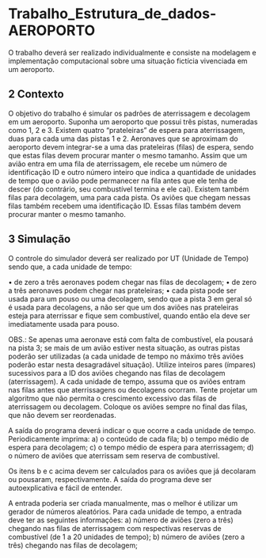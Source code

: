 # Trabalho_Estrutura_de_dados-AEROPORTO

O trabalho deverá ser realizado individualmente e consiste na modelagem e implementação computacional sobre uma situação fictícia vivenciada em um
aeroporto.

## 2 Contexto

O objetivo do trabalho é simular os padrões de aterrissagem e decolagem em um aeroporto.
Suponha um aeroporto que possui três pistas, numeradas como 1, 2 e 3. Existem quatro “prateleiras” de espera para aterrissagem, duas para cada uma das pistas 1 e 2. Aeronaves que se aproximam do aeroporto devem integrar-se a uma das prateleiras (filas) de espera, sendo que estas filas devem procurar manter o mesmo tamanho. Assim que um avião entra em uma fila de aterrissagem, ele recebe um número de identificação ID e outro número inteiro que indica a quantidade de unidades de tempo que o avião pode permanecer na fila antes que ele tenha de descer (do contrário, seu combustível termina e ele cai).
Existem também filas para decolagem, uma para cada pista. Os aviões que chegam nessas filas também recebem uma identificação ID. Essas filas também devem procurar manter o mesmo tamanho.

## 3 Simulação   
O controle do simulador deverá ser realizado por UT (Unidade de Tempo) sendo que, a cada unidade de tempo:

• de zero a três aeronaves podem chegar nas filas de decolagem;
• de zero a três aeronaves podem chegar nas prateleiras;
• cada pista pode ser usada para um pouso ou uma decolagem, sendo que a pista 3 em geral só é usada para decolagens, a não ser que um dos aviões nas prateleiras esteja para aterrissar e fique sem combustível, quando então ela deve ser imediatamente usada para pouso.

OBS.: Se apenas uma aeronave está com falta de combustível, ela pousará na pista 3; se mais de um avião estiver nesta situação, as outras pistas poderão ser utilizadas (a cada unidade de tempo no máximo três aviões poderão estar nesta desagradável situação). Utilize inteiros pares (ímpares) sucessivos para a ID dos aviões chegando nas filas de decolagem (aterrissagem). A cada unidade de tempo, assuma que os aviões entram nas filas antes que aterrissagens ou decolagens ocorram. Tente projetar um algoritmo que não permita o crescimento excessivo das filas de aterrissagem ou decolagem. Coloque os aviões sempre no final das filas, que não devem ser reordenadas.

A saída do programa deverá indicar o que ocorre a cada unidade de tempo. Periodicamente imprima:
a) o conteúdo de cada fila;
b) o tempo médio de espera para decolagem;
c) o tempo médio de espera para aterrissagem;
d) o número de aviões que aterrissam sem reserva de combustível.

Os itens b e c acima devem ser calculados para os aviões que já decolaram ou pousaram, respectivamente. A saída do programa deve ser autoexplicativa e fácil de entender. 

A entrada poderia ser criada manualmente, mas o melhor é utilizar um gerador de números aleatórios. Para cada unidade de tempo, a entrada deve ter as seguintes informações:
a) número de aviões (zero a três) chegando nas filas de aterrissagem com respectivas reservas de combustível (de 1 a 20 unidades de tempo);
b) número de aviões (zero a três) chegando nas filas de decolagem;
